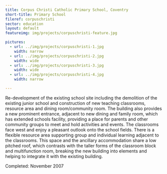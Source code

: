 ```yaml
---
title: Corpus Christi Catholic Primary School, Coventry
short-title: Primary School
fileref: corpuschristi
sector: education
layout: default
featureimg: img/projects/corpuschristi-feature.jpg

pictures:
  - url: ../img/projects/corpuschristi-1.jpg
    width: narrow
  - url: ../img/projects/corpuschristi-2.jpg
    width: wide
  - url: ../img/projects/corpuschristi-3.jpg
    width: wide
  - url: ../img/projects/corpuschristi-4.jpg
    width: narrow

---
```


Re-development of the existing school site including the demolition of the existing junior school and construction of new teaching classrooms, resource area and dining room/community room.
The building also provides a new prominent entrance, adjacent to new dining and family room, which has extended schools facility, providing a place for parents and other community groups to meet and hold activities and events. The classrooms face west and enjoy a pleasant outlook onto the school fields.
There is a flexible resource area supporting group and individual learning adjacent to the classrooms. This space and the ancillary accommodation share a low pitched roof, which contrasts with the taller forms of the classroom block and multifunction room, breaking the new building into elements and helping to integrate it with the existing building.

Completed: November 2007




